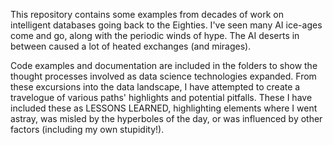 
This repository contains some examples from decades of work on intelligent databases going back to the Eighties.  I've seen many AI ice-ages come and go, along with the periodic winds of hype.  The AI deserts in between caused a lot of heated exchanges (and mirages).

Code examples and documentation are included in the folders to show the thought processes involved as data science technologies expanded.  From these excursions into the data landscape, I have attempted to create a travelogue of various paths' highlights and potential pitfalls. These I have included these as LESSONS LEARNED, highlighting elements where I went astray, was misled by the hyperboles of the day, or was influenced by other factors (including my own stupidity!).
